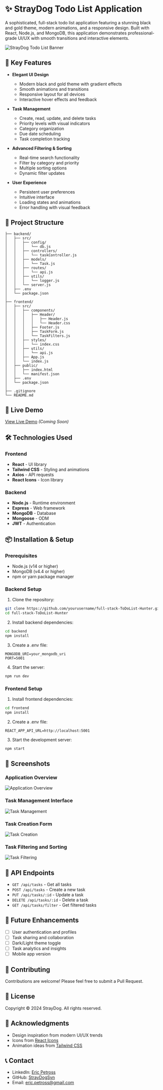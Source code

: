 # ✨ StrayDog Todo List Application

A sophisticated, full-stack todo list application featuring a stunning black and gold theme, modern animations, and a responsive design. Built with React, Node.js, and MongoDB, this application demonstrates professional-grade UI/UX with smooth transitions and interactive elements.

![StrayDog Todo List Banner](./frontend/src/assets/app-preview.png)

## 🌟 Key Features

- **Elegant UI Design**
  - Modern black and gold theme with gradient effects
  - Smooth animations and transitions
  - Responsive layout for all devices
  - Interactive hover effects and feedback

- **Task Management**
  - Create, read, update, and delete tasks
  - Priority levels with visual indicators
  - Category organization
  - Due date scheduling
  - Task completion tracking

- **Advanced Filtering & Sorting**
  - Real-time search functionality
  - Filter by category and priority
  - Multiple sorting options
  - Dynamic filter updates

- **User Experience**
  - Persistent user preferences
  - Intuitive interface
  - Loading states and animations
  - Error handling with visual feedback

## 📁 Project Structure

```text
├── backend/
│   ├── src/
│   │   ├── config/
│   │   │   └── db.js
│   │   ├── controllers/
│   │   │   └── taskController.js
│   │   ├── models/
│   │   │   └── Task.js
│   │   ├── routes/
│   │   │   └── api.js
│   │   ├── utils/
│   │   │   └── logger.js
│   │   └── server.js
│   ├── .env
│   └── package.json
│
├── frontend/
│   ├── src/
│   │   ├── components/
│   │   │   ├── Header/
│   │   │   │   ├── Header.js
│   │   │   │   └── Header.css
│   │   │   ├── Footer.js
│   │   │   ├── TaskForm.js
│   │   │   └── TaskFilters.js
│   │   ├── styles/
│   │   │   └── index.css
│   │   ├── utils/
│   │   │   └── api.js
│   │   ├── App.js
│   │   └── index.js
│   ├── public/
│   │   ├── index.html
│   │   └── manifest.json
│   ├── .env
│   └── package.json
│
├── .gitignore
└── README.md
```

## 🚀 Live Demo

[View Live Demo](https://straydogtodo.netlify.app) *(Coming Soon)*

## 🛠️ Technologies Used

### Frontend

- **React** - UI library
- **Tailwind CSS** - Styling and animations
- **Axios** - API requests
- **React Icons** - Icon library

### Backend

- **Node.js** - Runtime environment
- **Express** - Web framework
- **MongoDB** - Database
- **Mongoose** - ODM
- **JWT** - Authentication

## 📦 Installation & Setup

### Prerequisites

- Node.js (v14 or higher)
- MongoDB (v4.4 or higher)
- npm or yarn package manager

### Backend Setup

1. Clone the repository:

```bash
git clone https://github.com/yourusername/full-stack-ToDoList-Hunter.git
cd full-stack-ToDoList-Hunter
```

2. Install backend dependencies:

```bash
cd backend
npm install
```

3. Create a .env file:

```env
MONGODB_URI=your_mongodb_uri
PORT=5001
```

4. Start the server:

```bash
npm run dev
```

### Frontend Setup

1. Install frontend dependencies:

```bash
cd frontend
npm install
```

2. Create a .env file:

```env
REACT_APP_API_URL=http://localhost:5001
```

3. Start the development server:

```bash
npm start
```

## 📱 Screenshots

### Application Overview

![Application Overview](./frontend/src/assets/screenshots/Screenshot%20(38).png)

### Task Management Interface

![Task Management](./frontend/src/assets/screenshots/Screenshot%20(39).png)

### Task Creation Form

![Task Creation](./frontend/src/assets/screenshots/Screenshot%20(40).png)

### Task Filtering and Sorting

![Task Filtering](./frontend/src/assets/screenshots/Screenshot%20(41).png)

## 🔄 API Endpoints

- `GET /api/tasks` - Get all tasks
- `POST /api/tasks` - Create a new task
- `PUT /api/tasks/:id` - Update a task
- `DELETE /api/tasks/:id` - Delete a task
- `GET /api/tasks/filter` - Get filtered tasks

## 🎯 Future Enhancements

- [ ] User authentication and profiles
- [ ] Task sharing and collaboration
- [ ] Dark/Light theme toggle
- [ ] Task analytics and insights
- [ ] Mobile app version

## 🤝 Contributing

Contributions are welcome! Please feel free to submit a Pull Request.

## 📄 License

Copyright © 2024 StrayDog. All rights reserved.

## 🙏 Acknowledgments

- Design inspiration from modern UI/UX trends
- Icons from [React Icons](https://react-icons.github.io/react-icons/)
- Animation ideas from [Tailwind CSS](https://tailwindcss.com/)

## 📞 Contact

- LinkedIn: [Eric Petross](https://www.linkedin.com/in/eric-petross)
- GitHub: [StrayDogSyn](https://github.com/StrayDogSyn)
- Email: eric.petross@gmail.com

